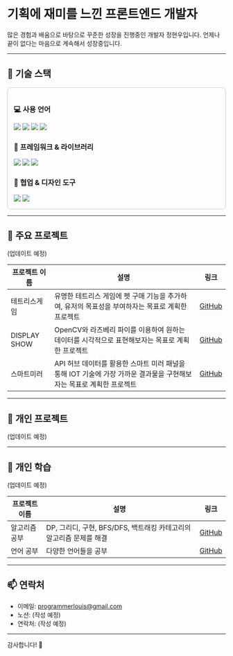 # 기획에 재미를 느낀 프론트엔드 개발자

많은 경험과 배움으로 바탕으로 꾸준한 성장을 진행중인 개발자 정현우입니다.
언제나 끝이 없다는 마음으로 계속해서 성장중입니다.

---

## 🚀 기술 스택

<div style="border: 1px solid #ccc; padding: 1em; border-radius: 8px">

### 💻 사용 언어  
<img src="https://img.shields.io/badge/C-A8B9CC?style=for-the-badge&logo=c&logoColor=white">
<img src="https://img.shields.io/badge/C++-00599C?style=for-the-badge&logo=cplusplus&logoColor=white">
<img src="https://img.shields.io/badge/JavaScript-F7DF1E?style=for-the-badge&logo=javascript&logoColor=black">
<img src="https://img.shields.io/badge/Python-3776AB?style=for-the-badge&logo=python&logoColor=white">


### 🧩 프레임워크 & 라이브러리  
<img src="https://img.shields.io/badge/React-20232A?style=for-the-badge&logo=react">
<img src="https://img.shields.io/badge/React_Native-61DAFB?style=for-the-badge&logo=react">
<img src="https://img.shields.io/badge/Spring_Boot-6DB33F?style=for-the-badge&logo=springboot">

### 🤝 협업 & 디자인 도구  
<img src="https://img.shields.io/badge/Figma-F24E1E?style=for-the-badge&logo=figma&logoColor=white">
<img src="https://img.shields.io/badge/Slack-4A154B?style=for-the-badge&logo=slack&logoColor=white">

</div>

---

## 📌 주요 프로젝트

(업데이트 예정)

| 프로젝트 이름 | 설명 | 링크 |
|---------------|------|------|
| 테트리스게임 | 유명한 테트리스 게임에 펫 구매 기능을 추가하여, 유저의 목표성을 부여하자는 목표로 계획한 프로젝트 | [GitHub](https://github.com/xlouisjungx/c_game_project.git) |
| DISPLAY SHOW | OpenCV와 라즈베리 파이를 이용하여 원하는 데이터를 시각적으로 표현해보자는 목표로 계획한 프로젝트 | [GitHub](https://github.com/xlouisjungx/Project_MBH.git) |
| 스마트미러 | API 허브 데이터를 활용한 스마트 미러 패널을 통해 IOT 기술에 가장 가까운 결과물을 구현해보자는 목표로 계획한 프로젝트 | [GitHub](https://github.com/xlouisjungx/Project_MBH.git) |

---

## 📌 개인 프로젝트

(업데이트 예정)

---

## 📌 개인 학습

(업데이트 예정)

| 프로젝트 이름 | 설명 | 링크 |
|---------------|------|------|
| 알고리즘 공부 | DP, 그리디, 구현, BFS/DFS, 백트래킹 카테고리의 알고리즘 문제를 해결 | [GitHub](https://github.com/xlouisjungx/Algorithm_Study.git) |
| 언어 공부 | 다양한 언어들을 공부 | [GitHub](https://github.com/xlouisjungx/coding_langs.git) |

---

## 📫 연락처

- 이메일: programmerlouis@gmail.com
- 노션: (작성 예정)
- 연락처: (작성 예정)

---

감사합니다! 🙌
